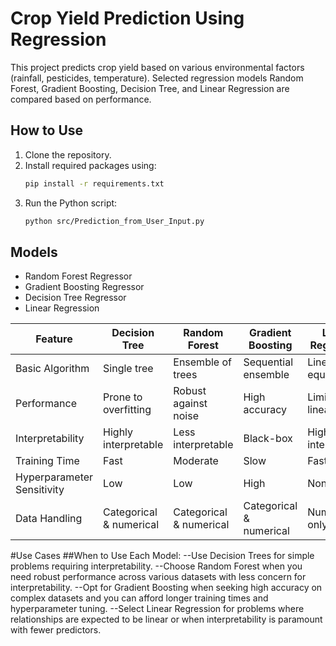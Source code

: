 # Crop Yield Prediction Using Regression
This project predicts crop yield based on various environmental factors (rainfall, pesticides, temperature). Selected regression models Random Forest, Gradient Boosting, Decision Tree, and Linear Regression are
compared based on performance.

## How to Use
1. Clone the repository.
2. Install required packages using:
    ```bash
    pip install -r requirements.txt
    ```
3. Run the Python script:
    ```bash
    python src/Prediction_from_User_Input.py
    ```

## Models
- Random Forest Regressor
- Gradient Boosting Regressor
- Decision Tree Regressor
- Linear Regression

|Feature   |Decision Tree   |Random Forest   | Gradient Boosting  |Linear Regression   |
|---|---|---|---|---|
|Basic Algorithm   |Single tree   |Ensemble of trees   |Sequential ensemble   |Linear equation   |
|Performance   |Prone to overfitting   |Robust against noise   |High accuracy   |Limited by linearity   |
|Interpretability   |Highly interpretable   |Less interpretable   |Black-box   |Highly interpretable   |
|Training Time   |Fast   |Moderate   |Slow   |Fast   |
|Hyperparameter Sensitivity   |Low   |Low   |High   |None   |
|Data Handling   |Categorical & numerical   |Categorical & numerical   |Categorical & numerical   |Numerical only   |


#Use Cases
##When to Use Each Model:
--Use Decision Trees for simple problems requiring interpretability.
--Choose Random Forest when you need robust performance across various datasets with less concern for interpretability.
--Opt for Gradient Boosting when seeking high accuracy on complex datasets and you can afford longer training times and hyperparameter tuning.
--Select Linear Regression for problems where relationships are expected to be linear or when interpretability is paramount with fewer predictors.

				
				
				
				
				
 				
				

